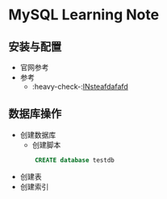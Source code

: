 # MySQL Learning Note

## 安装与配置
   * 官网参考
   * 参考
      + :heavy-check-:[INsteafdafafd](http:\\fdafafa)<br>


## 数据库操作
   * 创建数据库
      + 创建脚本
      ```sql
          CREATE database testdb
      ```
   * 创建表
   * 创建索引
